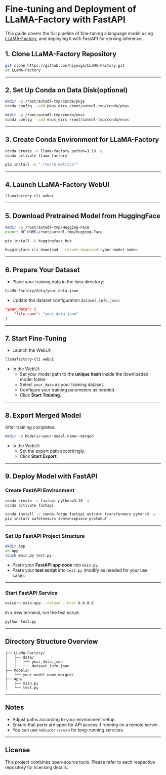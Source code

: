 # Fine-tuning and Deployment of LLaMA-Factory with FastAPI

This guide covers the full pipeline of fine-tuning a language model using [LLaMA-Factory](https://github.com/hiyouga/LLaMA-Factory), and deploying it with FastAPI for serving inference.

## 1. Clone LLaMA-Factory Repository

```bash
git clone https://github.com/hiyouga/LLaMA-Factory.git
cd LLaMA-Factory
```

---

## 2. Set Up Conda on Data Disk(optional)

```bash
mkdir -p /root/autodl-tmp/conda/pkgs
conda config --add pkgs_dirs /root/autodl-tmp/conda/pkgs

mkdir -p /root/autodl-tmp/conda/envs
conda config --add envs_dirs /root/autodl-tmp/conda/envs
```

---

## 3. Create Conda Environment for LLaMA-Factory

```bash
conda create -n llama-factory python=3.10 -y
conda activate llama-factory

pip install -e ".[torch,metrics]"
```

---

## 4. Launch LLaMA-Factory WebUI

```bash
llamafactory-cli webui
```

---

## 5. Download Pretrained Model from HuggingFace

```bash
mkdir -p /root/autodl-tmp/Hugging-Face
export HF_HOME=/root/autodl-tmp/Hugging-Face

pip install -U huggingface_hub

huggingface-cli download --resume-download <your-model-name>
```

---

## 6. Prepare Your Dataset

- Place your training data in the `data` directory:
  
```bash
LLaMA-Factory/data/your_data.json
```

- Update the dataset configuration `dataset_info.json`:

```json
"your_data": {
    "file_name": "your_data.json"
}
```

---

## 7. Start Fine-Tuning

- Launch the WebUI:
  
```bash
llamafactory-cli webui
```

- In the WebUI:
  - Set your model path to the **unique hash** inside the downloaded model folder.
  - Select `your_data` as your training dataset.
  - Configure your training parameters as needed.
  - Click **Start Training**.

---

## 8. Export Merged Model

After training completes:

```bash
mkdir -p Models/<your-model-name>-merged
```

- In the WebUI:
  - Set the export path accordingly.
  - Click **Start Export**.

---

## 9. Deploy Model with FastAPI

### Create FastAPI Environment

```bash
conda create -n fastapi python=3.10 -y
conda activate fastapi

conda install -c conda-forge fastapi uvicorn transformers pytorch -y
pip install safetensors sentencepiece protobuf
```

---

### Set Up FastAPI Project Structure

```bash
mkdir App
cd App
touch main.py test.py
```

- Paste your **FastAPI app code** into `main.py`.
- Paste your **test script** into `test.py` (modify as needed for your use case).

---

### Start FastAPI Service

```bash
uvicorn main:app --reload --host 0.0.0.0
```

In a new terminal, run the test script:

```bash
python test.py
```

---

## Directory Structure Overview

```
├── LLaMA-Factory/
│   ├── data/
│   │   ├── your_data.json
│   │   └── dataset_info.json
├── Models/
│   └── your-model-name-merged/
├── App/
│   ├── main.py
│   └── test.py
```

---

## Notes

- Adjust paths according to your environment setup.
- Ensure that ports are open for API access if running on a remote server.
- You can use `nohup` or `screen` for long-running services.

---

## License

This project combines open-source tools. Please refer to each respective repository for licensing details.
